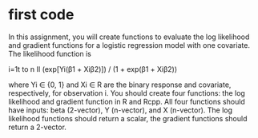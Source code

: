 # first code

In this assignment, you will create functions to evaluate the log likelihood and gradient functions
for a logistic regression model with one covariate. The likelihood function is

i=1t to n
 II (exp[Yi(β1 + Xiβ2)]) / (1 + exp(β1 + Xiβ2))

where Yi ∈ {0, 1} and Xi ∈ R are the binary response and covariate, respectively, for observation i.
You should create four functions: the log likelihood and gradient function in R and Rcpp. All four
functions should have inputs: beta (2-vector), Y (n-vector), and X (n-vector). The log likelihood
functions should return a scalar, the gradient functions should return a 2-vector.
